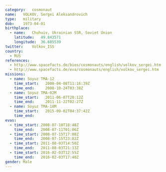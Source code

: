 ```yaml
---
category:	cosmonaut
name:	VOLKOV, Sergei Aleksandrovich 
type:	military
dob:	1973-04-01
birthplace:
  - name:	Chuhuiv, Ukrainian SSR, Soviet Union
    latitude:	49.843571
    longitude:	36.685539
twitter:	Volkov_ISS
country:
  - RUS
references:
  - http://www.spacefacts.de/bios/cosmonauts/english/volkov_sergei.htm
  - http://www.spacefacts.de/eva/cosmonauts/english/volkov_sergei.htm
missions:
  - name: Soyuz TMA-12
    time_start:   2008-04-08T11:16:39Z
    time_end:     2008-10-24T03:38Z
  - name: Soyuz TMA-02M
    time_start:   2011-06-07T20:12Z
    time_end:     2011-11-22T02:27Z
  - name: Soyuz TMA-18M
    time_start:   2015-09-02T04:37:42Z
    time_end:     
evas:
  - time_start: 2008-07-10T18:48Z
    time_end:   2008-07-11T01:06Z
  - time_start: 2008-07-15T17:08Z
    time_end:   2008-07-15T23:02Z
  - time_start: 2011-08-03T14:50Z
    time_end:   2011-08-03T21:13Z
  - time_start: 2016-02-03T12:55Z
    time_end:   2016-02-03T17:40Z
gender:	Male
---
```

